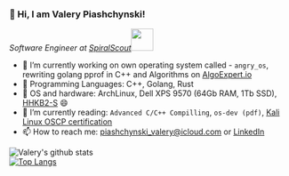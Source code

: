 ### 👋 Hi, I am Valery Piashchynski!

<p><em>Software Engineer at <a href="https://spiralscout.com">SpiralScout</a><img src="https://media.giphy.com/media/WUlplcMpOCEmTGBtBW/giphy.gif" width="40"> 
</em></p>

- 🔭 I’m currently working on own operating system called - `angry_os`, rewriting golang pprof in C++ and Algorithms on [AlgoExpert.io](https://AlgoExpert.io)
- :rocket: Programming Languages: C++, Golang, Rust
- 💾 OS and hardware: ArchLinux, Dell XPS 9570 (64Gb RAM, 1Tb SSD), [HHKB2-S](https://www.amazon.com/Fujitsu-Hacking-Keyboard-Professional-Compact/dp/B07K9DVP46) :smile:
- 🌱 I’m currently reading: `Advanced C/C++ Compilling`, `os-dev (pdf)`, [Kali Linux OSCP certification](https://www.offensive-security.com/pwk-oscp/)
- 📫 How to reach me: piashchynski_valery@icloud.com or [LinkedIn](https://linkedin.com/in/0xdev)

![Valery's github stats](https://github-readme-stats.vercel.app/api?username=48d90782&show_icons=true&count_private=true&include_all_commits=true)  
[![Top Langs](https://github-readme-stats.vercel.app/api/top-langs/?username=48d90782&layout=compact&count_private=true&include_all_commits=true)](https://github.com/anuraghazra/github-readme-stats)
